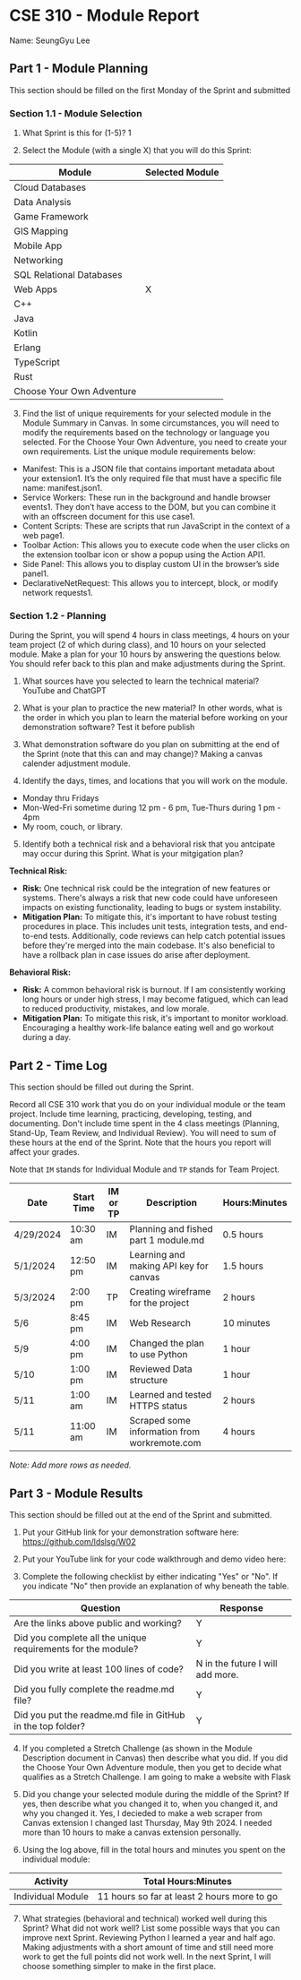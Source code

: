 # CSE 310 - Module Report

Name: SeungGyu Lee

## Part 1 - Module Planning

This section should be filled on the first Monday of the Sprint and submitted

### Section 1.1 - Module Selection

1. What Sprint is this for (1-5)? 1

2. Select the Module (with a single X) that you will do this Sprint:

|Module                   |Selected Module|
|-------------------------|---------------|
|Cloud Databases          |               |
|Data Analysis            |               |
|Game Framework           |               |
|GIS Mapping              |               |
|Mobile App               |               |
|Networking               |               |
|SQL Relational Databases |               |
|Web Apps                 |      X        |
|C++                      |               |
|Java                     |               |
|Kotlin                   |               |
|Erlang                   |               |
|TypeScript               |               |
|Rust                     |               |
|Choose Your Own Adventure|               |

3. Find the list of unique requirements for your selected module in the Module Summary in Canvas.  In some circumstances, you will need to modify the requirements based on the technology or language you selected.  For the Choose Your Own Adventure, you need to create your own requirements.  List the unique module requirements below: 

* Manifest: This is a JSON file that contains important metadata about your extension1. It’s the only required file that must have a specific file name: manifest.json1.
* Service Workers: These run in the background and handle browser events1. They don’t have access to the DOM, but you can combine it with an offscreen document for this use case1.
* Content Scripts: These are scripts that run JavaScript in the context of a web page1.
* Toolbar Action: This allows you to execute code when the user clicks on the extension toolbar icon or show a popup using the Action API1.
* Side Panel: This allows you to display custom UI in the browser’s side panel1.
* DeclarativeNetRequest: This allows you to intercept, block, or modify network requests1.


### Section 1.2 - Planning

During the Sprint, you will spend 4 hours in class meetings, 4 hours on your team project (2 of which during class), and 10 hours on your selected module.  Make a plan for your 10 hours by answering the questions below.  You should refer back to this plan and make adjustments during the Sprint.

1. What sources have you selected to learn the technical material? YouTube and ChatGPT

2. What is your plan to practice the new material?  In other words, what is the order in which you plan to learn the material before working on your demonstration software? Test it before publish

3. What demonstration software do you plan on submitting at the end of the Sprint (note that this can and may change)? Making a canvas calender adjustment module.

4. Identify the days, times, and locations that you will work on the module. 
* Monday thru Fridays
* Mon-Wed-Fri sometime during 12 pm - 6 pm, Tue-Thurs during 1 pm - 4pm 
* My room, couch, or library.

5. Identify both a technical risk and a behavioral risk that you antcipate may occur during this Sprint.  What is your mitgigation plan?

**Technical Risk:**
- **Risk:** One technical risk could be the integration of new features or systems. There's always a risk that new code could have unforeseen impacts on existing functionality, leading to bugs or system instability.
- **Mitigation Plan:** To mitigate this, it's important to have robust testing procedures in place. This includes unit tests, integration tests, and end-to-end tests. Additionally, code reviews can help catch potential issues before they're merged into the main codebase. It's also beneficial to have a rollback plan in case issues do arise after deployment.

**Behavioral Risk:**
- **Risk:** A common behavioral risk is burnout. If I am consistently working long hours or under high stress, I may become fatigued, which can lead to reduced productivity, mistakes, and low morale.
- **Mitigation Plan:** To mitigate this risk, it's important to monitor workload. Encouraging a healthy work-life balance eating well and go workout during a day.



## Part 2 - Time Log

This section should be filled out during the Sprint. 

Record all CSE 310 work that you do on your individual module or the team project.  Include time learning, practicing, developing, testing, and documenting.  Don't include time spent in the 4 class meetings (Planning, Stand-Up, Team Review, and Individual Review).  You will need to sum of these hours at the end of the Sprint. Note that the hours you report will affect your grades.

Note that `IM` stands for Individual Module and `TP` stands for Team Project.  

|Date      |Start Time|IM or TP|Description                                 |Hours:Minutes|
|----------|----------|--------|--------------------------------------------|-------------|
|4/29/2024 |10:30 am  |IM      |Planning and fished part 1 module.md        |0.5 hours    |
|5/1/2024  |12:50 pm  |IM      |Learning and making API key for canvas      |1.5 hours    |
|5/3/2024  |2:00 pm   |TP      |Creating wireframe for the project          |2 hours      |
|5/6       |8:45 pm   |IM      |Web Research                                |10 minutes   |
|5/9       |4:00 pm   |IM      |Changed the plan to use Python              |1 hour       |
|5/10      |1:00 pm   |IM      |Reviewed Data structure                     |1 hour       |
|5/11      |1:00 am   |IM      |Learned and tested HTTPS status             |2 hours      |
|5/11      |11:00 am  |IM      |Scraped some information from workremote.com|4 hours      |
_Note: Add more rows as needed._


## Part 3 - Module Results

This section should be filled out at the end of the Sprint and submitted.

1. Put your GitHub link for your demonstration software here: https://github.com/ldslsg/W02 

2. Put your YouTube link for your code walkthrough and demo video here:

3. Complete the following checklist by either indicating "Yes" or "No". If you indicate "No" then provide an explanation of why beneath the table.

|Question                                                    |Response|
|------------------------------------------------------------|--------|
|Are the links above public and working?                     |Y       |
|Did you complete all the unique requirements for the module?|Y       |
|Did you write at least 100 lines of code?                   |N in the future I will add more.       |
|Did you fully complete the readme.md file?                  |Y        |
|Did you put the readme.md file in GitHub in the top folder? |Y  |

4. If you completed a Stretch Challenge (as shown in the Module Description document in Canvas) then describe what you did.  If you did the Choose Your Own Adventure module, then you get to decide what qualifies as a Stretch Challenge. I am going to make a website with Flask

5. Did you change your selected module during the middle of the Sprint?  If yes, then describe what you changed it to, when you changed it, and why you changed it. Yes, I decieded to make a web scraper from Canvas extension I changed last Thursday, May 9th 2024. I needed more than 10 hours to make a canvas extension personally.

6. Using the log above, fill in the total hours and minutes you spent on the individual module:

|Activity         |Total Hours:Minutes|
|-----------------|-------------------|
|Individual Module|11 hours so far at least 2 hours more to go                   |

7. What strategies (behavioral and technical) worked well during this Sprint?  What did not work well?  List some possible ways that you can improve next Sprint. Reviewing Python I learned a year and half ago. Making adjustments with a short amount of time and still need more work to get the full points did not work well. In the next Sprint, I will choose something simpler to make in the first place.
